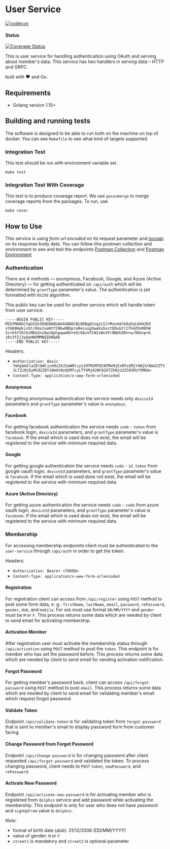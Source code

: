 # User Service

[![codecov](https://codecov.io/gh/Bhinneka/user-service/branch/development/graph/badge.svg?token=f8UB0JWdDp)](https://codecov.io/gh/Bhinneka/user-service)

#### Status
[![Coverage Status](https://codecov.io/gh/Bhinneka/user-service/branch/development/graphs/sunburst.svg?token=f8UB0JWdDp)](https://codecov.io/gh/Bhinneka/user-service)

This is user service for handling authentication using OAuth and serving about member's data. This service has two handlers in serving data – HTTP and GRPC.

built with :heart: and Go.

## Requirements

 - Golang version 1.15+


## Building and running tests

The software is designed to be able to run both on the machine on top of docker. You can see `Makefile` to see what
kind of targets supported.

### Integration Test

This test should be run with environment variable set.

```
make test
```

### Integration Test With Coverage

This test is to produce covarage report. We use `gocovmerge` to merge coverage reports from the packages. To run, use

```
make cover
```

## How to Use

This service is using _form url encoded_ on its request parameter and [jsonapi](http://jsonapi.org/) on its response body data.
You can follow this postman collection and environment to see and test the endpoints [Postman Collection](https://github.com/Bhinneka/user-service/blob/development/Micro%20Service%20-%20User.postman_collection) and [Postman Environment](https://github.com/Bhinneka/user-service/blob/development/Micro%20Service%20-%20User.postman_environment)

### Authentication

There are 4 methods — anonymous, Facebook, Google, and Azure (Active Directory) — for getting authenticated on `/api/auth` which will be determined by `grantType` parameter's value. The authentication is jwt formatted with `RS256` algorithm.

This public key can be used for another service which will handle token from user service:
```
-----BEGIN PUBLIC KEY-----
MIGfMA0GCSqGSIb3DQEBAQUAA4GNADCBiQKBgQCoqzL5JrMzed4tb8uEoLKd42EO
sYmb0HpbicGt/OUeJxaHtt59Ew0BbpreBeiuugXweEa5xctQOxGYr27h4ZOnR0hW
Si+h5Y35CKzMEmZnzQwzQphgqww0U+e9/OAvVfCW1xWvVFr0WbhIRn+w/9DUvp+6
jKz3fIj3yQaHWVMMNQIDAQAB
-----END PUBLIC KEY-----
```

Headers:
- `Authorization: Basic Ymhpbm5la2EtbWljcm9zZXJ2aWNlcy1iMTM3MTQtNTMxMjExNTo2MjY4NjktNmU2ZTY1LTZiNjEyMC02ZDY1NmUtNzQ2MTcyLTY5MjA2NC02OTZkNjU2ZS03MzY5MDA=`
- `Content-Type: application/x-www-form-urlencoded`

#### Anonymous 

For getting anonymous authentication the service needs only `deviceId` parameters and `grantType` parameter's value is `anonymous`.

#### Facebook

For getting facebook authentication the service needs `code` - `token` from facebook login, `deviceId` parameters, and `grantType` parameter's value is `facebook`. If the email which is used does not exist, the email will be registered to the service with minimum required data.

#### Google

For getting google authentication the service needs `code` - `id_token` from google oauth login, `deviceId` parameters, and `grantType` parameter's value is `facebook`. If the email which is used does not exist, the email will be registered to the service with minimum required data.

#### Azure (Active Directory)

For getting azure authentication the service needs `code` - `code` from azure oauth login, `deviceId` parameters, and `grantType` parameter's value is `facebook`. If the email which is used does not exist, the email will be registered to the service with minimum required data.


### Membership

For accessing membership endpoints client must be authenticated to the `user-service` through `/api/auth` in order to get the token.

Headers:
- `Authorization: Bearer <TOKEN>`
- `Content-Type: application/x-www-form-urlencoded`

#### Registration

For registration client can access from `/api/register` using `POST` method to post some form data, e. g.: `firstName`, `lastName`, `email`, `password`, `rePassword`, `gender`, `dob`, and `mobile`. For `dob` must use format `DD/MM/YYYY` and `gender` must be `M` or `F`. This process returns some data which are needed by client to send email for activating membership.

#### Activation Member

After registration user must activate the membership status through `/api/activation` using `POST` method to post the `token`. This endpoint is for member who has set the password before. This process returns some data which are needed by client to send email for sending activation notification.

#### Forgot Password

For getting member's password back, client can access `/api/forgot-password` using `POST` method to post `email`. This process returns some data which are needed by client to send email for validating member's email which request forgot password.

#### Validate Token

Endpoint `/api/validate-token` is for validating token from `forgot-password` that is sent to member's email to display password form from customer facing.

#### Change Password from Forgot Password

Endpoint `/api/change-password` is for changing password after client requested `/api/forgot-password` and validated the token. To process changing password, client needs to `POST` `token`, `newPassword`, and `rePassword`.

#### Activate New Password

Endpoint `/api/activate-new-password` is for activating member who is registered from `dolphin` service and add password while activating the membership. This endpoint is only for user who does not have password and `signUpFrom` value is `dolphin`.

*Note:*
- format of birth date (*dob*): 31/12/2006 (DD/MM/YYYY)
- value of gender: `M` or `F`
- `street1` is mandatory and `street2` is optional parameter

##
